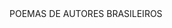 <DOCTYPE>
<html>
<head>
<title> repositorio para realização da atividade </title>
</head>
<body style = "cor: grey;">
POEMAS DE AUTORES BRASILEIROS
</body>
</html>
